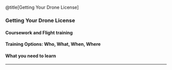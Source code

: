 <div class="slide-bg-style-left"></div><div class="slide-bg-style-right"></div>

@title[Getting Your Drone License]

### Getting Your Drone License
#### Coursework and Flight training
#### Training Options: Who, What, When, Where
#### What you need to learn

---
